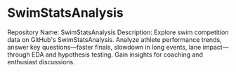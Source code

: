 # SwimStatsAnalysis
Repository Name: SwimStatsAnalysis  Description: Explore swim competition data on GitHub's SwimStatsAnalysis. Analyze athlete performance trends, answer key questions—faster finals, slowdown in long events, lane impact—through EDA and hypothesis testing. Gain insights for coaching and enthusiast discussions.

